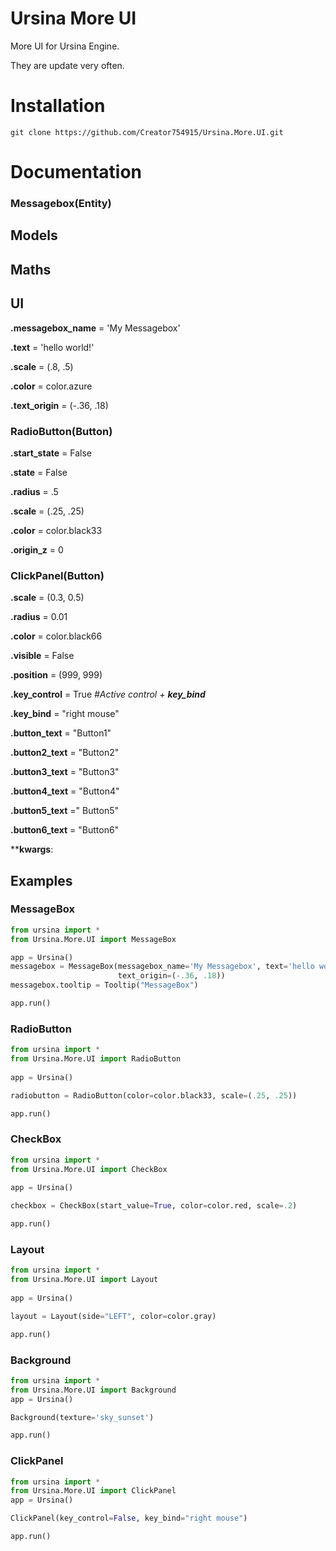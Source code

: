 # Ursina More UI
More UI for Ursina Engine.

They are update very often.

# Installation

```git clone https://github.com/Creator754915/Ursina.More.UI.git```

# Documentation

### Messagebox(Entity)

## Models

## Maths

## UI
**.messagebox_name** = 'My Messagebox'

**.text** = 'hello world!'

**.scale** = (.8, .5)

**.color** = color.azure

**.text_origin** = (-.36, .18)

### RadioButton(Button)
**.start_state** = False

**.state** = False

**.radius** = .5

**.scale** = (.25, .25)

**.color** = color.black33

**.origin_z** = 0

### ClickPanel(Button)

**.scale** = (0.3, 0.5)

**.radius** = 0.01

**.color** = color.black66

**.visible** = False

**.position** = (999, 999)

**.key_control** = True *#Active control + **key_bind***

**.key_bind** = "right mouse"

**.button_text** = "Button1"

**.button2_text** = "Button2"

**.button3_text** = "Button3"

**.button4_text** = "Button4"

**.button5_text** =" Button5"

**.button6_text** = "Button6"

****kwargs**:

## Examples

### MessageBox

```py
from ursina import *
from Ursina.More.UI import MessageBox

app = Ursina()
messagebox = MessageBox(messagebox_name='My Messagebox', text='hello world!', scale=(.8, .5), color=color.azure,
                        text_origin=(-.36, .18))
messagebox.tooltip = Tooltip("MessageBox")

app.run()
```

### RadioButton

```py
from ursina import *
from Ursina.More.UI import RadioButton
    
app = Ursina()

radiobutton = RadioButton(color=color.black33, scale=(.25, .25))

app.run()
```

### CheckBox

```py
from ursina import *
from Ursina.More.UI import CheckBox
    
app = Ursina()

checkbox = CheckBox(start_value=True, color=color.red, scale=.2)

app.run()
```

### Layout

```py
from ursina import *
from Ursina.More.UI import Layout
    
app = Ursina()

layout = Layout(side="LEFT", color=color.gray)

app.run()
```

### Background

```py
from ursina import *
from Ursina.More.UI import Background
app = Ursina()

Background(texture='sky_sunset')

app.run()

```

### ClickPanel

```py
from ursina import *
from Ursina.More.UI import ClickPanel
app = Ursina()

ClickPanel(key_control=False, key_bind="right mouse")

app.run()


